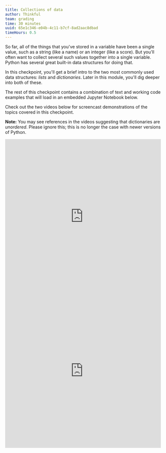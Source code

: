 ```yaml
---
title: Collections of data
author: Thinkful
team: grading
time: 30 minutes
uuid: 65e1c346-e04b-4c11-b7cf-8ad2aac8dbad
timeHours: 0.5
---
```


So far, all of the things that you've stored in a variable have been a single value, such as a string (like a name) or an integer (like a score). But you'll often want to collect several such values together into a single variable. Python has several great built-in data structures for doing that.

In this checkpoint, you'll get a brief intro to the two most commonly used data structures: *lists* and *dictionaries*. Later in this module, you'll dig deeper into both of these.

The rest of this checkpoint contains a combination of text and working code examples that will load in an embedded Jupyter Notebook below.

<jupyter notebook-name="collections" course-code="DSBC"></jupyter>

Check out the two videos below for screencast demonstrations of the topics covered in this checkpoint.

**Note:** You may see references in the videos suggesting that dictionaries are *unordered*. Please ignore this; this is no longer the case with newer versions of Python.

<!--
<iframe id="kaltura_player_1583697657" src="https://cdnapisec.kaltura.com/p/2315191/sp/231519100/embedIframeJs/uiconf_id/41734682/partner_id/2315191?iframeembed=true&playerId=kaltura_player_1583697657&entry_id=1_h3rcwa54" width="100%" height="500" allowfullscreen webkitallowfullscreen mozAllowFullScreen allow="autoplay *; fullscreen *; encrypted-media *" frameborder="0"></iframe>
-->
<iframe id="kaltura_player_1608738292" src="https://cdnapisec.kaltura.com/p/2315191/sp/231519100/embedIframeJs/uiconf_id/41734682/partner_id/2315191?iframeembed=true&playerId=kaltura_player_1608738292&entry_id=1_m3kmz4zn" width="100%" height="500" allowfullscreen webkitallowfullscreen mozAllowFullScreen allow="autoplay *; fullscreen *; encrypted-media *" frameborder="0"></iframe>

<iframe id="kaltura_player_1583697679" src="https://cdnapisec.kaltura.com/p/2315191/sp/231519100/embedIframeJs/uiconf_id/41734682/partner_id/2315191?iframeembed=true&playerId=kaltura_player_1583697679&entry_id=1_hop79uuq" width="100%" height="500" allowfullscreen webkitallowfullscreen mozAllowFullScreen allow="autoplay *; fullscreen *; encrypted-media *" frameborder="0"></iframe>


